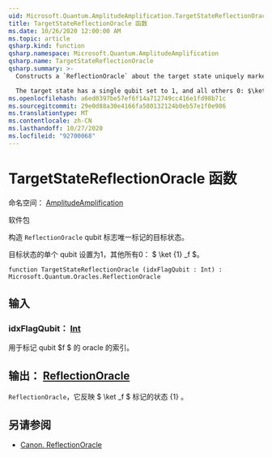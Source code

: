 ```yaml
---
uid: Microsoft.Quantum.AmplitudeAmplification.TargetStateReflectionOracle
title: TargetStateReflectionOracle 函数
ms.date: 10/26/2020 12:00:00 AM
ms.topic: article
qsharp.kind: function
qsharp.namespace: Microsoft.Quantum.AmplitudeAmplification
qsharp.name: TargetStateReflectionOracle
qsharp.summary: >-
  Constructs a `ReflectionOracle` about the target state uniquely marked by the flag qubit.

  The target state has a single qubit set to 1, and all others 0: $\ket{1}_f$.
ms.openlocfilehash: a6ed0397be57ef6f14a712749cc416e1fd98b71c
ms.sourcegitcommit: 29e0d88a30e4166fa580132124b0eb57e1f0e986
ms.translationtype: MT
ms.contentlocale: zh-CN
ms.lasthandoff: 10/27/2020
ms.locfileid: "92700068"
---
```

# <a name="targetstatereflectionoracle-function"></a>TargetStateReflectionOracle 函数

命名空间： [AmplitudeAmplification](xref:Microsoft.Quantum.AmplitudeAmplification)

软件包 [](https://nuget.org/packages/)


构造 `ReflectionOracle` qubit 标志唯一标记的目标状态。

目标状态的单个 qubit 设置为1，其他所有0： $ \ket {1} _f $。

```qsharp
function TargetStateReflectionOracle (idxFlagQubit : Int) : Microsoft.Quantum.Oracles.ReflectionOracle
```


## <a name="input"></a>输入

### <a name="idxflagqubit--int"></a>idxFlagQubit： [Int](xref:microsoft.quantum.lang-ref.int)

用于标记 qubit $f $ 的 oracle 的索引。



## <a name="output--reflectionoracle"></a>输出： [ReflectionOracle](xref:Microsoft.Quantum.Oracles.ReflectionOracle)

`ReflectionOracle`，它反映 $ \ket _f $ 标记的状态 {1} 。

## <a name="see-also"></a>另请参阅

- [Canon. ReflectionOracle](xref:Microsoft.Quantum.Canon.ReflectionOracle)